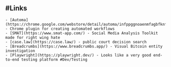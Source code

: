 ## #Links
	- [Automa](https://chrome.google.com/webstore/detail/automa/infppggnoaenmfagbfknfkancpbljcca) - Chrome plugin for creating automated workflows
	- [SMAT](https://www.smat-app.com/) - Social Media Analysis Toolkit made for right wing hate
	- [case.law](https://case.law/) - public court decision search
	- [Breadcrumbs](https://www.breadcrumbs.app/) - Visual Bitcoin entity investigation
	- [Playwright](https://playwright.dev/) - Looks like a very good end-to-end testing platform #Dev/Testing
